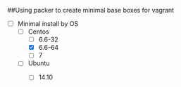 ##Using packer to create minimal base boxes for vagrant

- [ ] Minimal install by OS
  - [ ] Centos
    - [ ] 6.6-32
    - [x] 6.6-64
    - [ ] 7
  - [ ] Ubuntu
    - [ ] 14.10

